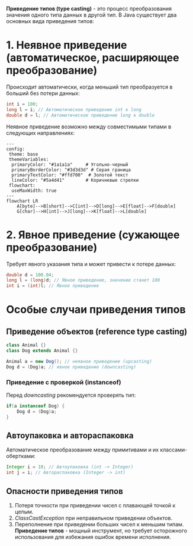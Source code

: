 **Приведение типов (type casting)** - это процесс преобразования значения одного типа данных в другой тип. В Java существует два основных вида приведения типов:
# 1. Неявное приведение (автоматическое, расширяющее преобразование)
Происходит автоматически, когда меньший тип преобразуется в больший без потери данных:
```java
int i = 100;
long l = i; // Автоматическое приведение int к long
double d = l; // Автоматическое приведение long к double
```
Неявное приведение возможно между совместимыми типами в следующих направлениях:
```mermaid
---
config:
 theme: base
 themeVariables:
  primaryColor: "#1a1a1a"     # Угольно-черный
  primaryBorderColor: "#3d3d3d" # Серая граница
  primaryTextColor: "#ffd700"  # Золотой текст
  lineColor: "#5a4d41"        # Коричневые стрелки
 flowchart:
  useMaxWidth: true
---
flowchart LR
	A[byte]-->B[short]-->C[int]-->D[long]-->E[float]-->F[double]
	G[char]-->H[int]-->J[long]-->K[float]-->L[double]
```
# 2. Явное приведение (сужающее преобразование)
Требует явного указания типа и может привести к потере данных:
```java
double d = 100.04;
long l = (long)d; // Явное приведение, значение станет 100
int i = (int)l; // Явное приведение
```
# Особые случаи приведения типов
## Приведение объектов (reference type casting)
```java
class Animal {}
class Dog extends Animal {}

Animal a = new Dog(); // неявное приведение (upcasting)
Dog d = (Dog)a; // явное приведение (downcasting)
```
### Приведение с проверкой (instanceof)
Перед *downcasting* рекомендуется проверять тип:
```java
if(a instanceof Dog) {
	Dog d = (Dog)a;
}
```
## Автоупаковка и автораспаковка
Автоматическое преобразование между примитивами и их классами-обертками:
```java
Integer i = 10; // Автоупаковка (int -> Integer)
int j = i; // Автораспаковка (Integer -> int)
```
## Опасности приведения типов
1. Потеря точности при приведении чисел с плавающей точкой к целым.
2. *ClassCastException* при неправильном приведении объектов.
3. Переполнение при приведении больших чисел к меньшим типам.
**Приведение типов** - мощный инструмент, но требует осторожного использования для избежания ошибок времени исполнения.